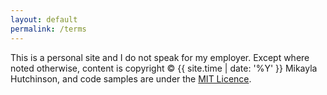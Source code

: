 ```yaml
---
layout: default
permalink: /terms
---
```


This is a personal site and I do not speak for my employer. Except where noted
otherwise, content is copyright &copy; {{ site.time | date: '%Y' }} Mikayla
Hutchinson, and code samples are under the [MIT
Licence](https://opensource.org/licenses/MIT).
